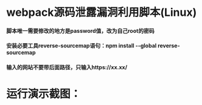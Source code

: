 # webpack源码泄露漏洞利用脚本(Linux)
#### 脚本唯一需要修改的地方是password值，改为自己root的密码
#### 安装必要工具reverse-sourcemap语句：npm install --global reverse-sourcemap
#### 输入的网站不要带后面路径，只输入https://xx.xx/
# 运行演示截图：
